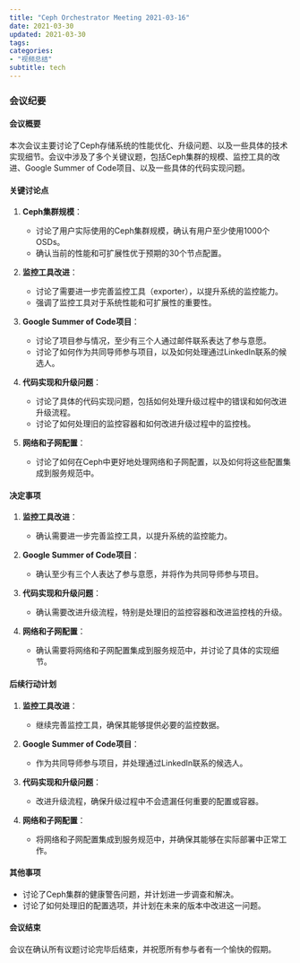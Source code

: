 ```yaml
---
title: "Ceph Orchestrator Meeting 2021-03-16"
date: 2021-03-30
updated: 2021-03-30
tags:
categories:
- "视频总结"
subtitle: tech
---
```



### 会议纪要

#### 会议概要
本次会议主要讨论了Ceph存储系统的性能优化、升级问题、以及一些具体的技术实现细节。会议中涉及了多个关键议题，包括Ceph集群的规模、监控工具的改进、Google Summer of Code项目、以及一些具体的代码实现问题。

#### 关键讨论点
1. **Ceph集群规模**：
   - 讨论了用户实际使用的Ceph集群规模，确认有用户至少使用1000个OSDs。
   - 确认当前的性能和可扩展性优于预期的30个节点配置。

2. **监控工具改进**：
   - 讨论了需要进一步完善监控工具（exporter），以提升系统的监控能力。
   - 强调了监控工具对于系统性能和可扩展性的重要性。

3. **Google Summer of Code项目**：
   - 讨论了项目参与情况，至少有三个人通过邮件联系表达了参与意愿。
   - 讨论了如何作为共同导师参与项目，以及如何处理通过LinkedIn联系的候选人。

4. **代码实现和升级问题**：
   - 讨论了具体的代码实现问题，包括如何处理升级过程中的错误和如何改进升级流程。
   - 讨论了如何处理旧的监控容器和如何改进升级过程中的监控栈。

5. **网络和子网配置**：
   - 讨论了如何在Ceph中更好地处理网络和子网配置，以及如何将这些配置集成到服务规范中。

#### 决定事项
1. **监控工具改进**：
   - 确认需要进一步完善监控工具，以提升系统的监控能力。

2. **Google Summer of Code项目**：
   - 确认至少有三个人表达了参与意愿，并将作为共同导师参与项目。

3. **代码实现和升级问题**：
   - 确认需要改进升级流程，特别是处理旧的监控容器和改进监控栈的升级。

4. **网络和子网配置**：
   - 确认需要将网络和子网配置集成到服务规范中，并讨论了具体的实现细节。

#### 后续行动计划
1. **监控工具改进**：
   - 继续完善监控工具，确保其能够提供必要的监控数据。

2. **Google Summer of Code项目**：
   - 作为共同导师参与项目，并处理通过LinkedIn联系的候选人。

3. **代码实现和升级问题**：
   - 改进升级流程，确保升级过程中不会遗漏任何重要的配置或容器。

4. **网络和子网配置**：
   - 将网络和子网配置集成到服务规范中，并确保其能够在实际部署中正常工作。

#### 其他事项
- 讨论了Ceph集群的健康警告问题，并计划进一步调查和解决。
- 讨论了如何处理旧的配置选项，并计划在未来的版本中改进这一问题。

#### 会议结束
会议在确认所有议题讨论完毕后结束，并祝愿所有参与者有一个愉快的假期。